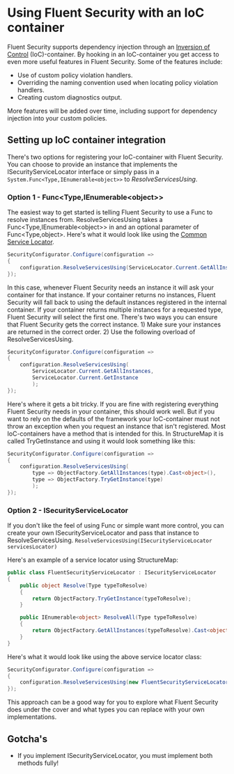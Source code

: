 # Using Fluent Security with an IoC container
Fluent Security supports dependency injection through an [Inversion of Control](http://martinfowler.com/articles/injection.html) (IoC)-container. By hooking in an IoC-container you get access to even more useful features in Fluent Security. Some of the features include:

* Use of custom policy violation handlers.
* Overriding the naming convention used when locating policy violation handlers.
* Creating custom diagnostics output.

More features will be added over time, including support for dependency injection into your custom policies.

## Setting up IoC container integration
There's two options for registering your IoC-container with Fluent Security. You can choose to provide an instance that implements the ISecurityServiceLocator interface or simply pass in a `System.Func<Type,IEnumerable<object>>` to *ResolveServicesUsing*.

### Option 1 - Func\<Type,IEnumerable\<object>>
The easiest way to get started is telling Fluent Security to use a Func to resolve instances from.
ResolveServicesUsing takes a Func\<Type,IEnumerable\<object>> in and an optional parameter of Func\<Type,object>.
Here's what it would look like using the [Common Service Locator](http://commonservicelocator.codeplex.com/).

```csharp
SecurityConfigurator.Configure(configuration =>
{
	configuration.ResolveServicesUsing(ServiceLocator.Current.GetAllInstances);
});
```

In this case, whenever Fluent Security needs an instance it will ask your container for that instance. If your container returns no instances, Fluent Security will fall back to using the default instances registered in the internal container. If your container returns multiple instances for a requested type, Fluent Security will select the first one. There's two ways you can ensure that Fluent Security gets the correct instance. 1) Make sure your instances are returned in the correct order. 2) Use the following overload of ResolveServicesUsing.

```csharp
SecurityConfigurator.Configure(configuration =>
{
	configuration.ResolveServicesUsing(
		ServiceLocator.Current.GetAllInstances,
		ServiceLocator.Current.GetInstance
		);
});
```

Here's where it gets a bit tricky. If you are fine with registering everything Fluent Security needs in your container, this should work well. But if you want to rely on the defaults of the framework your IoC-container must not throw an exception when you request an instance that isn't registered. Most IoC-containers have a method that is intended for this. In StructureMap it is called TryGetInstance and using it would look something like this:

```csharp
SecurityConfigurator.Configure(configuration =>
{
	configuration.ResolveServicesUsing(
		type => ObjectFactory.GetAllInstances(type).Cast<object>(),
		type => ObjectFactory.TryGetInstance(type)
		);
});
```

### Option 2 - ISecurityServiceLocator
If you don't like the feel of using Func or simple want more control, you can create your own ISecurityServiceLocator and pass that instance to ResolveServicesUsing. `ResolveServicesUsing(ISecurityServiceLocator servicesLocator)`

Here's an example of a service locator using StructureMap:

```csharp
public class FluentSecurityServiceLocator : ISecurityServiceLocator
{
	public object Resolve(Type typeToResolve)
	{
		return ObjectFactory.TryGetInstance(typeToResolve);
	}

	public IEnumerable<object> ResolveAll(Type typeToResolve)
	{
		return ObjectFactory.GetAllInstances(typeToResolve).Cast<object>();
	}
}
```

Here's what it would look like using the above service locator class:

```csharp
SecurityConfigurator.Configure(configuration =>
{
	configuration.ResolveServicesUsing(new FluentSecurityServiceLocator());
});
```

This approach can be a good way for you to explore what Fluent Security does under the cover and what types you can replace with your own implementations.

## Gotcha's
* If you implement ISecurityServiceLocator, you must implement both methods fully!
